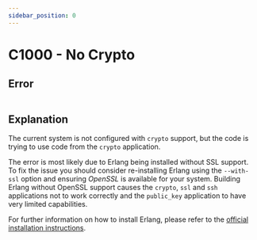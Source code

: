 ```yaml
---
sidebar_position: 0
---
```


# C1000 - No Crypto

## Error

```erlang

```

## Explanation

The current system is not configured with `crypto` support, but the code is trying to use code from the `crypto` application.

The error is most likely due to Erlang being installed without SSL support. To fix the issue you should consider re-installing Erlang using the `--with-ssl` option and ensuring _OpenSSL_ is available for your system. Building Erlang without OpenSSL support causes the `crypto`, `ssl` and `ssh` applications not to work correctly and the `public_key` application to have very limited capabilities.

For further information on how to install Erlang, please refer to the [official installation instructions](https://www.erlang.org/docs/26/installation_guide/install).
